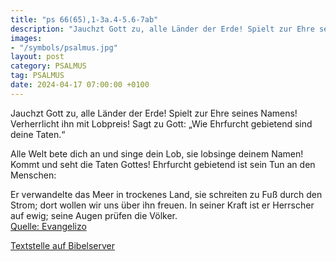 ```yaml
---
title: "ps 66(65),1-3a.4-5.6-7ab"
description: "Jauchzt Gott zu, alle Länder der Erde! Spielt zur Ehre seines Namens!  Verherrlicht ihn mit Lobpreis! Sagt zu Gott: „Wie Ehrfurcht gebietend sind deine Taten.“  Alle Welt bete dich an und singe dein Lob,  sie lobsinge deinem Namen! Kommt und seht die Taten Gottes!  Ehrfurcht g...."
images:
- "/symbols/psalmus.jpg"
layout: post
category: PSALMUS
tag: PSALMUS
date: 2024-04-17 07:00:00 +0100
---
```

Jauchzt Gott zu, alle Länder der Erde!
Spielt zur Ehre seines Namens! 
Verherrlicht ihn mit Lobpreis!
Sagt zu Gott: „Wie Ehrfurcht gebietend sind deine Taten.“

Alle Welt bete dich an und singe dein Lob, 
sie lobsinge deinem Namen!
Kommt und seht die Taten Gottes! 
Ehrfurcht gebietend ist sein Tun an den Menschen:

Er verwandelte das Meer in trockenes Land, 
sie schreiten zu Fuß durch den Strom; 
dort wollen wir uns über ihn freuen.<!--more-->
In seiner Kraft ist er Herrscher auf ewig;
seine Augen prüfen die Völker.<br>
[Quelle: Evangelizo](https://evangeliumtagfuertag.org/DE/gospel)

[Textstelle auf Bibelserver](https://www.bibleserver.com/EU/ps66(65),1-3a.4-5.6-7ab)
